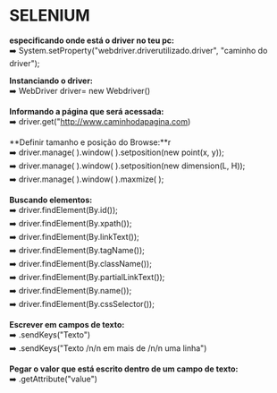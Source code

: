 # SELENIUM 

**especificando onde está o driver no teu pc:** </br>
  :arrow_right: System.setProperty("webdriver.driverutilizado.driver", "caminho do driver");
    
**Instanciando o driver:** </br>
  :arrow_right: WebDriver  driver= new Webdriver()
  
**Informando a página que será acessada:** </br>
 :arrow_right: driver.get("http://www.caminhodapagina.com)
  
**Definir tamanho e posição do Browse:**r </br>
:arrow_right: driver.manage( ).window( ).setposition(new point(x, y)); </br>
:arrow_right: driver.manage( ).window( ).setposition(new dimension(L, H)); </br>
:arrow_right: driver.manage( ).window( ).maxmize( );

**Buscando elementos:** </br>
:arrow_right: driver.findElement(By.id()); </br>
:arrow_right: driver.findElement(By.xpath()); </br>
:arrow_right: driver.findElement(By.linkText()); </br>
:arrow_right: driver.findElement(By.tagName()); </br>
:arrow_right: driver.findElement(By.className()); </br>
:arrow_right: driver.findElement(By.partialLinkText()); </br>
:arrow_right: driver.findElement(By.name()); </br>
:arrow_right: driver.findElement(By.cssSelector()); </br>

**Escrever em campos de texto:** </br>
:arrow_right: .sendKeys("Texto") </br>
:arrow_right: .sendKeys("Texto /n/n em mais de /n/n uma linha") 

**Pegar o valor que está escrito dentro de um campo de texto:** </br>
:arrow_right: .getAttribute("value")







